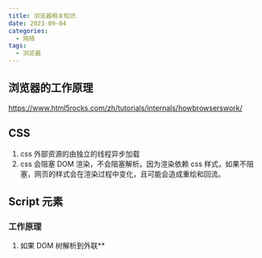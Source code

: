 ```yaml
---
title: 浏览器相关知识
date: 2023-09-04
categories:
  - 网络
tags:
  - 浏览器
---
```


## 浏览器的工作原理

https://www.html5rocks.com/zh/tutorials/internals/howbrowserswork/

## CSS

1. css 外部资源的由独立的线程异步加载
2. css 会阻塞 DOM 渲染，不会阻塞解析。因为渲染依赖 css 样式，如果不阻塞，网页的样式会在渲染过程中变化，且可能会造成重绘和回流。

## Script 元素

### 工作原理

1. 如果 DOM 树解析到外联**<script>**时会阻塞住，在它加载并且执行完之前，不会往下解析 DOM 树。

```
// test2.js
const num = 100000 * 50000;
for (let i = 0; i < num ;i++) {
}
```

```
<script src="./test2.js"></script>
<body>
    <div>我会在外部js脚本加载完成后执行</div>
</body>
```

2. 给外部脚本添加上**defer**，则会延迟脚本执行。

```
<script src="./test2.js" defer></script>
<body>
    <div>我会在外部js脚本加载前执行</div>
</body>

```

3. js 引擎执行完毕。控制权交还给渲染引擎，恢复解析 DOM。
4. 内联 script 中的 js 代码阻塞页面的渲染。

```
<body>
    <div>我会在内联script执行完后再渲染</div>
    <script>
        const num = 100000 * 50000;
        for (let i = 0; i < num ;i++) {
        }
    </script>
</body>

```

### 如何减少重排和重绘

> 首先要了解的是什么是重排或者叫回流，什么是重绘；

1. 重排： 重排必定伴随着重绘 1) 当页面首次渲染时 2) 当元素的尺寸、位置发生变化时， 3) 当 字体大小发生变化时 4) 浏览器窗口发生变化 5) 设置 style 样式 6) 新增和删除可见元素 7) 激活 CSS 伪类（例如：:hover） 8) 查询某些属性或者方法时会触发重排
   常见的属性如下：
   offsetTop、offsetLeft、 offsetWidth、offsetHeight、
   scrollTop、scrollLeft、scrollWidth、scrollHeight
   clientTop、clientLeft、clientWidth、clientHeight
   常见的方法：
   getComputedStyle、currentStyle。主要是为了确保准确性。
2. 重绘：重绘不一定会造成重排
   color
   border-style
   visibility
   background
   text-decoration
   background-image
   background-position
   background-repeat
   outline-color
   outline
   outline-style
   border-radius
   outline-width
   box-shadow
   background-size

#### 解决方法

1. 读写分离
   以下的代码会造成 4 次重排和 4 次重绘，因为在 console 中你请求的这几个样式信息，无论何时浏览器都会立即执行渲染队列的任务，即使该值与你操作中修改的值没关联。

**因为队列中，可能会有影响到这些值的操作，为了给我们最精确的值，浏览器会立即重排+重绘**

```
div.style.left = '10px';
console.log(div.offsetLeft);
div.style.top = '10px';
console.log(div.offsetTop);
div.style.width = '20px';
console.log(div.offsetWidth);
div.style.height = '20px';
console.log(div.offsetHeight);
```

将代码改成如下，则只会造成一次重排。因为在第一个 console 的时候，浏览器把之前上面四个写操作的渲染队列都给清空了。剩下的 console，因为渲染队列本来就是空的，所以并没有触发重排，仅仅拿值而已。

```
div.style.left = '10px';
div.style.top = '10px';
div.style.width = '20px';
div.style.height = '20px';
console.log(div.offsetLeft);
console.log(div.offsetTop);
console.log(div.offsetWidth);
console.log(div.offsetHeight);

```

2. 样式集中改变

```
div.style.left = '10px';
div.style.top = '10px';
div.style.width = '20px';
div.style.height = '20px';
```

虽然现在大部分浏览器有渲染队列优化，不排除有些浏览器以及老版本的浏览器效率仍然低下：
建议通过改变 class 或者 csstext 属性集中改变样式

```
// bad
var left = 10;
var top = 10;
el.style.left = left + "px";
el.style.top  = top  + "px";
// good
el.className += " theclassname";
// good
el.style.cssText += "; left: " + left + "px; top: " + top + "px;";
```

3. 缓存布局信息

```
// bad 强制刷新 触发两次重排
div.style.left = div.offsetLeft + 1 + 'px';
div.style.top = div.offsetTop + 1 + 'px';

// good 缓存布局信息 相当于读写分离
var curLeft = div.offsetLeft;
var curTop = div.offsetTop;
div.style.left = curLeft + 1 + 'px';
div.style.top = curTop + 1 + 'px';
```

4. 离线改变 dom

   - 隐藏要操作的 dom
     在要操作 dom 之前，通过 display 隐藏 dom，当操作完成之后，才将元素的 display 属性为可见，因为
     不可见的元素不会触发重排和重绘。
     `              dom.display = 'none'
         // 修改dom样式
         dom.display = 'block'
  `
   - 通过使用 DocumentFragment 创建一个 dom 碎片,在它上面批量操作 dom，操作完成之后，再添加到文档中，这样只会触发一次重排。
   - 复制节点，在副本上工作，然后替换它！

5. position 属性为 absolute 或 fixed
   position 属性为 absolute 或 fixed 的元素，重排开销比较小，不用考虑它对其他元素的影响
6. 优化动画

可以把动画效果应用到 position 属性为 absolute 或 fixed 的元素上，这样对其他元素影响较小
动画效果还应牺牲一些平滑，来换取速度，这中间的度自己衡量：
比如实现一个动画，以 1 个像素为单位移动这样最平滑，但是 reflow 就会过于频繁，大量消耗 CPU 资源，如果以 3 个像素为单位移动则会好很多。

启用 GPPU 加速
此部分来自优化 CSS 重排重绘与浏览器性能
GPU(图像加速器)：
GPU 硬件加速是指应用 GPU 的图形性能对浏览器中的一些图形操作交给 GPU 来完成，因为 GPU 是专门为处理图形而设计，所以它在速度和能耗上更有效率。
GPU 加速通常包括以下几个部分：Canvas2D，布局合成, CSS3 转换（transitions），CSS3 3D 变换（transforms），WebGL 和视频(video)。

```
/*
 * 根据上面的结论
 * 将 2d transform 换成 3d
 * 就可以强制开启 GPU 加速
 * 提高动画性能
 */
div {
  transform: translate3d(10px, 10px, 0);
}
```

### 垃圾回收机制

V8 中，将堆内存分为**新生代（副垃圾回收器）**，**老生代（主垃圾回收器）**。**新生代**组要存储一些存活时间短的对象，**老生代**存储存活时间长的对象。

#### 工作机制

1. 标记空间中活动对象和非活动对象。活动对象就是还在使用的对象，非活动对象就是可以进行回收的对象
2. 回收非活动对象占据的内存。即在标记完成之后，统一清理非活动对象的内存
3. 做内存整理，一般在频繁的垃圾回收后，会出现大量不连贯的内存空间，叫做**内存碎片**。当内存中出现大量的内存碎片后，就可能出现内存不足的情况。所以需要整理。但这一步是可选的，因为有的垃圾回收器不会产生**内存碎片**，如**副垃圾回收器**

#### 副垃圾回收器

**新生代**采用**Scavenge 算法** ，即将**新生代**一分为二，分别为对象区域，空闲区域。如下图：
![scavenge](https://user-images.githubusercontent.com/18700225/72214201-4b8a0a80-3538-11ea-9916-e134c94a3896.png)

当对象区域快要占满时，就会执行一次垃圾回收操作。在垃圾回收的过程中标记非活动对象，标记完成后就进入垃圾清理阶段，副垃圾回收器会将存活的对象复制到空闲区域，并进行有序的排列。这个过程中就已经进行了内存整理。

然后对象区域和空闲区域的角色对换。

因为新生区的空间不大，所以很容易被存活的对象装满整个区域。为了解决这个问题，JavaScript 引擎采用了对象晋升策略，也就是经过两次垃圾回收依然还存活的对象，会被移动到老生区中

#### 主垃圾回收器

V8 中的主垃圾回收器采用**Mark-Sweep（标记-清除）**，该算法会产生大量不连续的内存碎片。
所以又有了**标记 - 整理（Mark-Compact）** 它会先将所有存活的对象排列在一起，然后清理端另一边的非存活对象

#### 全停顿（Stop - The - World）

由于 js 是运行在主线程上的，一旦执行垃圾回收算法，会阻塞所有 js 脚本执行。在清理过程中，主线程无法执行任何操作，会明显的影响到用户体验。

为了降低老生代的垃圾回收而造成的卡顿，V8 将标记过程分为一个个的子标记过程，同时让垃圾回收标记和 JavaScript 应用逻辑交替进行，直到标记阶段完成，我们把这个算法称为增量标记（Incremental Marking）算法
![increase](https://user-images.githubusercontent.com/18700225/72214337-c2c09e00-353a-11ea-8bde-9ffb891a53ef.png)

使用增量标记算法，可以把一个完整的垃圾回收任务拆分为很多小的任务，这些小的任务执行时间比较短，可以穿插在其他的 JavaScript 任务中间执行，这样当执行上述动画效果时，就不会让用户因为垃圾回收任务而感受到页面的卡顿了。
